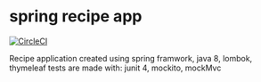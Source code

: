 # spring recipe app

[![CircleCI](https://circleci.com/gh/anis-dh/spring-recipe-app.svg?style=svg)](https://circleci.com/gh/anis-dh/spring-recipe-app)

Recipe application created using spring framwork, java 8, lombok, thymeleaf
tests are made with: junit 4, mockito, mockMvc
